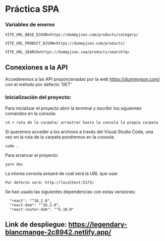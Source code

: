# Práctica SPA


### Variables de enorno
````
VITE_URL_BASE_DJSON=https://dummyjson.com/products/category/

VITE_URL_PRODUCT_DJSON=https://dummyjson.com/products/

VITE_URL_SEARCH=https://dummyjson.com/products/search?q=
````

## Conexiones a la API
Accederemos a las API proporcionadas por la web https://dummyjson.com/ con el método por defecto 'GET'
### Inicialización del proyecto:
Para inicializar el proyecto abrir la terminal y escribir los siguientes comandos en la consola:
`````
cd + ruta de la carpeta/ arrastrar hasta la consola la propia carpeta
``````
Si queremos acceder a los archivos a través del Visual Studio Code, una vez en la ruta de la carpeta pondremos en la consola:
````
code .
````
Para arrancar el proyecto:
````
yarn dev
`````
La misma consola avisará de cual será la URL que usar.

````
Por defecto será: http://localhost:5173/
````

Se han usado las siguientes dependencias con estas versiones:
```
  "react": "^18.2.0",
  "react-dom": "^18.2.0",
  "react-router-dom": "^6.10.0"

````

## Link de despliegue: https://legendary-blancmange-2c8942.netlify.app/

